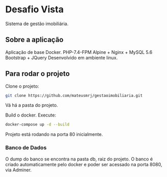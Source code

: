 # Desafio Vista

Sistema de gestão imobiliária.

## Sobre a aplicação

Aplicação de base Docker.
PHP-7.4-FPM Alpine + Nginx + MySQL 5.6
Bootstrap + JQuery
Desenvolvido em ambiente linux.

## Para rodar o projeto

Clone o projeto:
```sh
git clone https://github.com/mateusmrj/gestaoimobiliaria.git
```
Vá há a pasta do projeto.

Build o docker.
Execute:

```sh
docker-compose up -d --build

```

Projeto está rodando na porta 80 inicialmente.

### Banco de Dados
O dump do banco se encontra na pasta db, raiz do projeto.
O banco é criado automaticamente pelo docker e poder ser acessado na porta 8080, via Adminer. 


